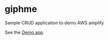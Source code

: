 # giphme

Sample CRUD application to demo AWS amplify

See the [Demo app](http://giphme-20200927171743-hostingbucket-dev.s3-website-ap-southeast-1.amazonaws.com)
